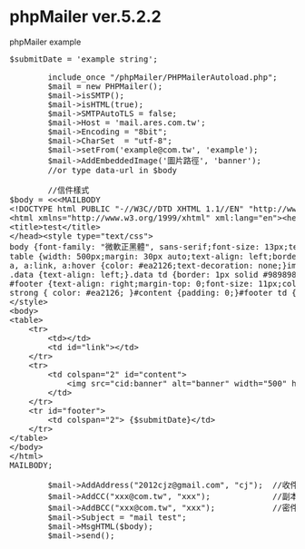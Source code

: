 # phpMailer ver.5.2.2
phpMailer example
<pre>
$submitDate = 'example string';
        
        include_once "/phpMailer/PHPMailerAutoload.php";
        $mail = new PHPMailer();
        $mail->isSMTP();
        $mail->isHTML(true);
        $mail->SMTPAutoTLS = false;
        $mail->Host = 'mail.ares.com.tw';
        $mail->Encoding = "8bit";
        $mail->CharSet  = "utf-8";
        $mail->setFrom('example@com.tw', 'example');
        $mail->AddEmbeddedImage('圖片路徑', 'banner');
        //or type data-url in $body
        
        //信件樣式
$body = &lt;&lt;&lt;MAILBODY
&lt;!DOCTYPE html PUBLIC "-//W3C//DTD XHTML 1.1//EN" "http://www.w3.org/TR/xhtml11/DTD/xhtml11.dtd"&gt;
&lt;html xmlns="http://www.w3.org/1999/xhtml" xml:lang="en"&gt;&lt;head&gt;&lt;meta http-equiv="Content-Type" content="text/html;charset=utf-8" /&gt;
&lt;title&gt;test&lt;/title&gt;
&lt;/head&gt;&lt;style type="text/css"&gt;
body {font-family: "微軟正黑體", sans-serif;font-size: 13px;text-align: center;background-color: #ebebeb;}
table {width: 500px;margin: 30px auto;text-align: left;border-collapse: collapse;background-color: #fff;}
a, a:link, a:hover {color: #ea2126;text-decoration: none;}img {border: 0; outline: 0; }#link {width: 400px;vertical-align: bottom;text-align: right;}
.data {text-align: left;}.data td {border: 1px solid #989898;}.bg {background-color: #ebebeb;width:30%;}
#footer {text-align: right;margin-top: 0;font-size: 11px;color: #ea2126;}td {margin: 0;padding: 8px;}
strong { color: #ea2126; }#content {padding: 0;}#footer td { border-top: 2px solid #ea2126; }
&lt;/style&gt;
&lt;body&gt;
&lt;table&gt;
    &lt;tr&gt;
        &lt;td&gt;&lt;/td&gt;
        &lt;td id="link"&gt;&lt;/td&gt;
    &lt;/tr&gt;
    &lt;tr&gt;
        &lt;td colspan="2" id="content"&gt;
            &lt;img src="cid:banner" alt="banner" width="500" height="140" style="display: block; border: 0;" /&gt;
        &lt;/td&gt;
    &lt;/tr&gt;
    &lt;tr id="footer"&gt;
        &lt;td colspan="2"&gt; {$submitDate}&lt;/td&gt;
    &lt;/tr&gt;
&lt;/table&gt;
&lt;/body&gt;
&lt;/html&gt;
MAILBODY;
        
        $mail-&gt;AddAddress("2012cjz@gmail.com", "cj");  //收件者
        $mail-&gt;AddCC("xxx@com.tw", "xxx");             //副本
        $mail-&gt;AddBCC("xxx@com.tw", "xxx");            //密件
        $mail-&gt;Subject = "mail test";
        $mail-&gt;MsgHTML($body);
        $mail-&gt;send();

</pre>
